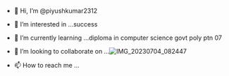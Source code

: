 - 👋 Hi, I’m @piyushkumar2312
- 👀 I’m interested in ...success
- 🌱 I’m currently learning ...diploma in computer science govt poly ptn 07
- 💞️ I’m looking to collaborate on ...![IMG_20230704_082447](https://github.com/piyushkumar2312/piyushkumar2312/assets/153548843/01191800-d6b1-4b98-96bc-7b234e6a1024)

- 📫 How to reach me ...

<!---
piyushkumar2312/piyushkumar2312 is a ✨ special ✨ repository because its ` (this file) appears on your GitHub profile.
You can click the Preview link to take a look at your changes.
--->
